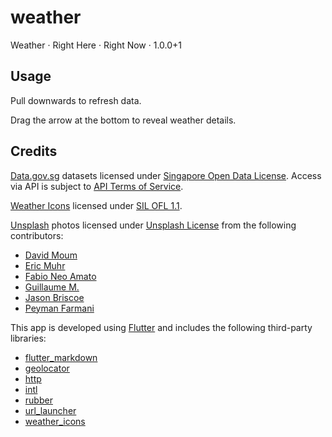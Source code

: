 # weather

Weather · Right Here · Right Now · 1.0.0+1

## Usage

Pull downwards to refresh data.

Drag the arrow at the bottom to reveal weather details.

## Credits

[Data.gov.sg](https://data.gov.sg/) datasets licensed under [Singapore Open Data License](https://data.gov.sg/open-data-licence). Access via API is subject to [API Terms of Service](https://data.gov.sg/privacy-and-website-terms#api-terms).

[Weather Icons](https://erikflowers.github.io/weather-icons/) licensed under [SIL OFL 1.1](http://scripts.sil.org/OFL).

[Unsplash](https://unsplash.com) photos licensed under [Unsplash License](https://unsplash.com/license) from the following contributors:
- [David Moum](https://unsplash.com/@davidmoum?utm_source=unsplash&utm_medium=referral&utm_content=creditCopyText)
- [Eric Muhr](https://unsplash.com/@ericmuhr?utm_source=unsplash&utm_medium=referral&utm_content=creditCopyText)
- [Fabio Neo Amato](https://unsplash.com/@cloudsdealer?utm_source=unsplash&utm_medium=referral&utm_content=creditCopyText)
- [Guillaume M.](https://unsplash.com/@guimgn?utm_source=unsplash&utm_medium=referral&utm_content=creditCopyText)
- [Jason Briscoe](https://unsplash.com/@jsnbrsc?utm_source=unsplash&utm_medium=referral&utm_content=creditCopyText)
- [Peyman Farmani](https://unsplash.com/@peymanfarmani?utm_source=unsplash&utm_medium=referral&utm_content=creditCopyText)

This app is developed using [Flutter](https://flutter.dev) and includes the following third-party libraries:
- [flutter_markdown](https://pub.dev/packages/flutter_markdown)
- [geolocator](https://pub.dev/packages/geolocator)
- [http](https://pub.dev/packages/http)
- [intl](https://pub.dev/packages/intl)
- [rubber](https://pub.dev/packages/rubber)
- [url_launcher](https://pub.dev/packages/url_launcher)
- [weather_icons](https://pub.dev/packages/weather_icons)
